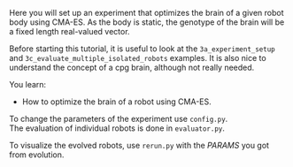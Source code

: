 Here you will set up an experiment that optimizes the brain of a given robot body using CMA-ES.
As the body is static, the genotype of the brain will be a fixed length real-valued vector.

Before starting this tutorial, it is useful to look at the `3a_experiment_setup` and `3c_evaluate_multiple_isolated_robots` examples.
It is also nice to understand the concept of a cpg brain, although not really needed.

You learn:
- How to optimize the brain of a robot using CMA-ES.

To change the parameters of the experiment use `config.py`.<br/>
The evaluation of individual robots is done in `evaluator.py`.<br/>

To visualize the evolved robots, use `rerun.py` with the *PARAMS* you got from evolution.
